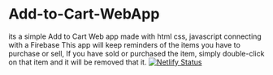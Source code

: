 # Add-to-Cart-WebApp
its a simple Add to Cart Web app made with html css, javascript connecting with a Firebase 
This app will keep reminders of the items you have to purchase or sell, 
If you have sold or purchased the item, simply double-click on that item and it will be removed
that it.
[![Netlify Status](https://api.netlify.com/api/v1/badges/c1163ffb-aff1-4b73-8202-b376a9b01eb5/deploy-status)](https://app.netlify.com/sites/addtocart-webapplication-bygulraiz/deploys)
